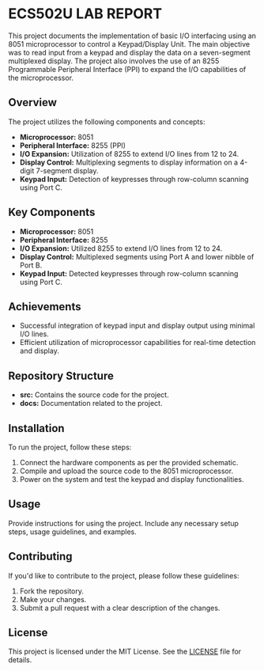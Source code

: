 # ECS502U LAB REPORT

This project documents the implementation of basic I/O interfacing using an 8051 microprocessor to control a Keypad/Display Unit. The main objective was to read input from a keypad and display the data on a seven-segment multiplexed display. The project also involves the use of an 8255 Programmable Peripheral Interface (PPI) to expand the I/O capabilities of the microprocessor.

## Overview

The project utilizes the following components and concepts:

- **Microprocessor:** 8051
- **Peripheral Interface:** 8255 (PPI)
- **I/O Expansion:** Utilization of 8255 to extend I/O lines from 12 to 24.
- **Display Control:** Multiplexing segments to display information on a 4-digit 7-segment display.
- **Keypad Input:** Detection of keypresses through row-column scanning using Port C.

## Key Components

- **Microprocessor:** 8051
- **Peripheral Interface:** 8255
- **I/O Expansion:** Utilized 8255 to extend I/O lines from 12 to 24.
- **Display Control:** Multiplexed segments using Port A and lower nibble of Port B.
- **Keypad Input:** Detected keypresses through row-column scanning using Port C.

## Achievements

- Successful integration of keypad input and display output using minimal I/O lines.
- Efficient utilization of microprocessor capabilities for real-time detection and display.

## Repository Structure

- **src:** Contains the source code for the project.
- **docs:** Documentation related to the project.

## Installation

To run the project, follow these steps:

1. Connect the hardware components as per the provided schematic.
2. Compile and upload the source code to the 8051 microprocessor.
3. Power on the system and test the keypad and display functionalities.

## Usage

Provide instructions for using the project. Include any necessary setup steps, usage guidelines, and examples.

## Contributing

If you'd like to contribute to the project, please follow these guidelines:

1. Fork the repository.
2. Make your changes.
3. Submit a pull request with a clear description of the changes.

## License

This project is licensed under the MIT License. See the [LICENSE](LICENSE) file for details.
